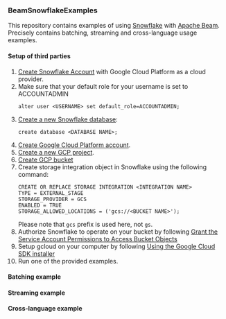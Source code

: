 ### BeamSnowflakeExamples

This repository contains examples of using [Snowflake](https://www.snowflake.com/) with [Apache Beam](https://github.com/apache/beam).
Precisely contains batching, streaming and cross-language usage examples.  

#### Setup of third parties
1. [Create Snowflake Account](https://trial.snowflake.com/?utm_cta=website-homepage-hero-free-trial&_ga=2.199198959.1328097007.1590138521-373661872.1583847959) 
with Google Cloud Platform as a cloud provider.
2. Make sure that your default role for your username is set to ACCOUNTADMIN
    ```
    alter user <USERNAME> set default_role=ACCOUNTADMIN; 
    ```
3. [Create a new Snowflake database](https://docs.snowflake.com/en/sql-reference/sql/create-database.html):
    ```
    create database <DATABASE NAME>;
    ```
4. [Create Google Cloud Platform account](https://cloud.google.com/free).
5. [Create a new GCP project](https://cloud.google.com/resource-manager/docs/creating-managing-projects).
6. [Create GCP bucket](https://cloud.google.com/storage/docs/creating-buckets)
7. Create storage integration object in Snowflake using the following command:
    ```
    CREATE OR REPLACE STORAGE INTEGRATION <INTEGRATION NAME>
    TYPE = EXTERNAL_STAGE
    STORAGE_PROVIDER = GCS
    ENABLED = TRUE
    STORAGE_ALLOWED_LOCATIONS = ('gcs://<BUCKET NAME>');
    ```
   Please note that `gcs` prefix is used here, not `gs`.
8. Authorize Snowflake to operate on your bucket by following [Grant the Service Account Permissions to Access Bucket Objects](https://docs.snowflake.com/en/user-guide/data-load-gcs-config.html#step-3-grant-the-service-account-permissions-to-access-bucket-objects)
9. Setup gcloud on your computer by following [Using the Google Cloud SDK installer](https://cloud.google.com/sdk/docs/downloads-interactive)
10. Run one of the provided examples.

#### Batching example

#### Streaming example

#### Cross-language example

